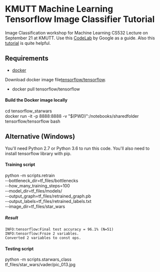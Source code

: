 # KMUTT Machine Learning Tensorflow Image Classifier Tutorial
Image Classification workshop for Machine Learning CS532 Lecture on September 21 at KMUTT.
Use this [CodeLab](https://codelabs.developers.google.com/codelabs/tensorflow-for-poets/?utm_campaign=chrome_series_machinelearning_063016&utm_source=gdev&utm_medium=yt-desc#0) by Google as a guide. Also this [tutorial](https://www.tensorflow.org/versions/r0.9/how_tos/image_retraining/index.html) is quite helpful.

## Requirements

* [docker](https://www.docker.com/products/docker-toolbox)

Download docker image file[tensorflow/tensorflow](https://hub.docker.com/r/tensorflow/tensorflow/).
* docker pull tensorflow/tensorflow

#### Build the Docker image locally
cd tensorflow_starwars \
docker run -it -p 8888:8888 -v "$(PWD)":/notebooks/sharedfolder tensorflow/tensorflow bash

## Alternative (Windows)
You'll need Python 2.7 or Python 3.6 to run this code. You'll also need to install tensorflow library with pip.


#### Training script 
python -m scripts.retrain \
  --bottleneck_dir=tf_files/bottlenecks \
  --how_many_training_steps=100 \
  --model_dir=tf_files/models/ \
  --output_graph=tf_files/retrained_graph.pb \
  --output_labels=tf_files/retrained_labels.txt \
  --image_dir=tf_files/star_wars

##### Result
	INFO:tensorflow:Final test accuracy = 96.1% (N=51)
	INFO:tensorflow:Froze 2 variables.
	Converted 2 variables to const ops.

#### Testing script
python -m scripts.starwars_class \
tf_files/star_wars/vader/pic_013.jpg

